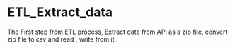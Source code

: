 # ETL_Extract_data
The First step from ETL process, Extract data from API as a zip file, convert zip file  to csv and read , write from it.

